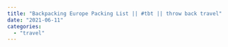 ```yaml
---
title: "Backpacking Europe Packing List || #tbt || throw back travel"
date: "2021-06-11"
categories: 
  - "travel"
---
```



